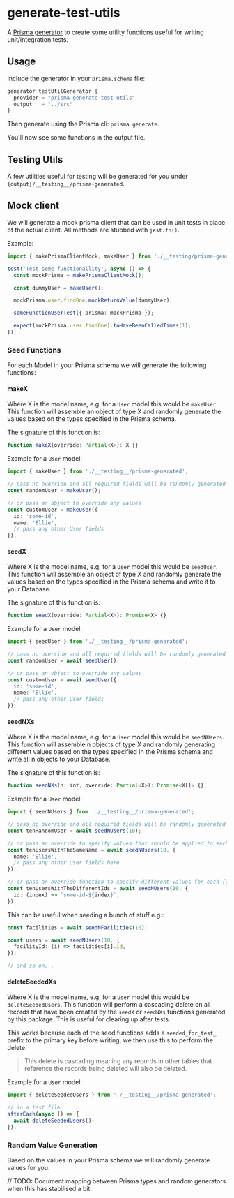 # generate-test-utils

A [Prisma generator](https://www.prisma.io/docs/concepts/components/prisma-schema/generators) to create some utility functions useful for writing unit/integration tests.

## Usage

Include the generator in your `prisma.schema` file:

```ts
generator testUtilGenerator {
  provider = "prisma-generate-test-utils"
  output   = "../src"
}
```

Then generate using the Prisma cli: `prisma generate`.

You'll now see some functions in the output file.

## Testing Utils

A few utilities useful for testing will be generated for you under `{output}/__testing__/prisma-generated`.

## Mock client

We will generate a mock prisma client that can be used in unit tests in place of the actual client. All methods are stubbed with `jest.fn()`.

Example:

```ts
import { makePrismaClientMock, makeUser } from './__testing/prisma-generated';

test('Test some functionallity', async () => {
  const mockPrisma = makePrismaClientMock();

  const dummyUser = makeUser();

  mockPrisma.user.findOne.mockReturnValue(dummyUser);

  someFunctionUserTest({ prisma: mockPrisma });

  expect(mockPrisma.user.findOne).toHaveBeenCalledTimes(1);
});
```

### Seed Functions

For each Model in your Prisma schema we will generate the following functions:

#### makeX

Where X is the model name, e.g. for a `User` model this would be `makeUser`. This function will assemble an object of type X and randomly generate the values based on the types specified in the Prisma schema.

The signature of this function is:

```ts
function makeX(override: Partial<X>): X {}
```

Example for a `User` model:

```ts
import { makeUser } from './__testing__/prisma-generated';

// pass no override and all required fields will be randomly generated for you
const randomUser = makeUser();

// or pass an object to override any values
const customUser = makeUser({
  id: 'some-id',
  name: 'Ellie',
  // pass any other User fields
});
```

#### seedX

Where X is the model name, e.g. for a `User` model this would be `seedUser`. This function will assemble an object of type X and randomly generate the values based on the types specified in the Prisma schema and write it to your Database.

The signature of this function is:

```ts
function seedX(override: Partial<X>): Promise<X> {}
```

Example for a `User` model:

```ts
import { seedUser } from './__testing__/prisma-generated';

// pass no override and all required fields will be randomly generated for you
const randomUser = await seedUser();

// or pass an object to override any values
const customUser = await seedUser({
  id: 'some-id',
  name: 'Ellie',
  // pass any other User fields
});
```

#### seedNXs

Where X is the model name, e.g. for a `User` model this would be `seedNUsers`. This function will assemble n objects of type X and randomly generating different values based on the types specified in the Prisma schema and write all n objects to your Database.

The signature of this function is:

```ts
function seedNXs(n: int, override: Partial<X>): Promise<X[]> {}
```

Example for a `User` model:

```ts
import { seedNUsers } from './__testing__/prisma-generated';

// pass no override and all required fields will be randomly generated for you, these fields will be different for each User
const tenRandomUser = await seedNUsers(10);

// or pass an override to specify values that should be applied to each User
const tenUsersWithTheSameName = await seedNUsers(10, {
  name: 'Ellie',
  // pass any other User fields here
});

// or pass an override function to specify different values for each {{ name }}
const tenUsersWithTheDifferentIds = await seedNUsers(10, {
  id: (index) => `some-id-${index}`,
});
```

This can be useful when seeding a bunch of stuff e.g.:

```ts
const facilities = await seedNFacilities(10);

const users = await seedNUsers(10, {
  facilityId: (i) => facilities[i].id,
});

// and so on...
```

#### deleteSeededXs

Where X is the model name, e.g. for a `User` model this would be `deleteSeededUsers`. This function will perform a cascading delete on all records that have been created by the `seedX` or `seedNXs` functions generated by this package. This is useful for clearing up after tests.

This works because each of the seed functions adds a `seeded_for_test_` prefix to the primary key before writing; we then use this to perform the delete.

> This delete is cascading meaning any records in other tables that reference the records being deleted will also be deleted.

Example for a `User` model:

```ts
import { deleteSeededUsers } from './__testing__/prisma-generated';

// in a test file
afterEach(async () => {
  await deleteSeededUsers();
});
```

### Random Value Generation

Based on the values in your Prisma schema we will randomly generate values for you.

// TODO: Document mapping between Prisma types and random generators when this has stabilised a bit.
